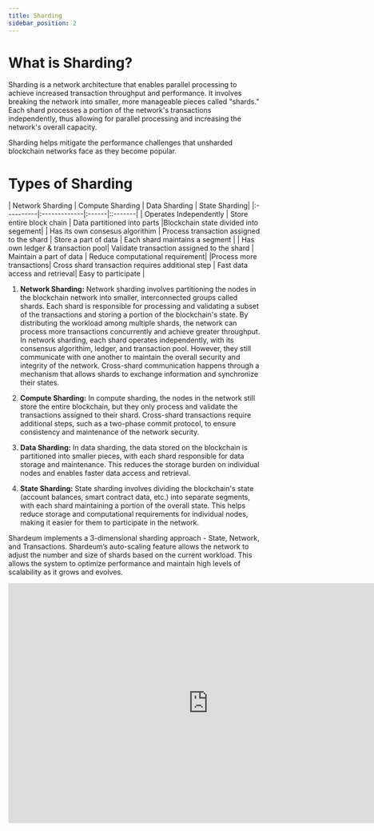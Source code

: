 ```yaml
---
title: Sharding
sidebar_position: 2
---
```


# What is Sharding?


Sharding is a network architecture that enables parallel processing to achieve increased transaction throughput and performance. It involves breaking the network into smaller, more manageable pieces called "shards." Each shard processes a portion of the network's transactions independently, thus allowing for parallel processing and increasing the network's overall capacity.

Sharding helps mitigate the performance challenges that unsharded blockchain networks face as they become popular.

# Types of Sharding

| Network Sharding  | Compute Sharding      |  Data Sharding | State Sharding|
|:----------|:-------------|:------|::-------|
| Operates Independently | Store entire block chain | Data partitioned into parts |Blockchain state divided into segement|
| Has its own consesus algorithim | Process transaction assigned to the shard   |  Store a part of data | Each shard maintains a segment  |
| Has own ledger & transaction pool| Validate transaction assigned to the shard |   Maintain a part of data | Reduce computational requirement|
|Process more transactions| Cross shard transaction requires additional step | Fast data access and retrieval|  Easy to participate   |


1. **Network Sharding:**  Network sharding involves partitioning the nodes in the blockchain network into smaller, interconnected groups called shards. Each shard is responsible for processing and validating a subset of the transactions and storing a portion of the blockchain's state. By distributing the workload among multiple shards, the network can process more transactions concurrently and achieve greater throughput. In network sharding, each shard operates independently, with its consensus algorithim, ledger, and transaction pool. However, they still communicate with one another to maintain the overall security and integrity of the network. Cross-shard communication happens through a mechanism that allows shards to exchange information and synchronize their states.

2. **Compute Sharding:** In compute sharding, the nodes in the network still store the entire blockchain, but they only process and validate the transactions assigned to their shard. Cross-shard transactions require additional steps, such as a two-phase commit protocol, to ensure consistency and maintenance of the network security.

3. **Data Sharding:** In data sharding, the data stored on the blockchain is partitioned into smaller pieces, with each shard responsible for data storage and maintenance. This reduces the storage burden on individual nodes and enables faster data access and retrieval.

4. **State Sharding:** State sharding involves dividing the blockchain's state (account balances, smart contract data, etc.) into separate segments, with each shard maintaining a portion of the overall state. This helps reduce storage and computational requirements for individual nodes, making it easier for them to participate in the network.

Shardeum implements a 3-dimensional sharding approach - State, Network, and Transactions. Shardeum’s auto-scaling feature allows the network to adjust the number and size of shards based on the current workload. This allows the system to optimize performance and maintain high levels of scalability as it grows and evolves.


<iframe width="800" height="480" src="https://www.youtube.com/embed/SZpjvWMfgDA" title="YouTube video player" frameborder="0" allow="accelerometer; autoplay; clipboard-write; encrypted-media; gyroscope; picture-in-picture; web-share" allowfullscreen></iframe>
